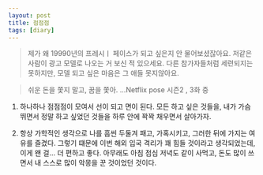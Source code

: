 ```yaml
---
layout: post
title: 점점점
tags: [diary]
---
```

> 제가 왜 19990년의 프레시ㅣ 페이스가 되고 싶은지 안 물어보셨잖아요. 저같은 사람이 광고 모델로 나오는 거 보신 적 있으세요. 다른 참가자들처럼 세련되지는 못하지만, 모델 되고 싶은 마음은 그 애들 못지않아요.

> 쉬운 돈을 쫓지 말고, 꿈을 쫓아.
...Netflix pose 시즌2 , 3화 중

1. 하나하나 점점점이 모여서 선이 되고 면이 된다. 모든 하고 싶은 것들을, 내가 가슴 뛰면서 정말 하고 싶었던 것들을 하루 안에 꽉꽉 채우면서 살아가자.

2. 항상 가학적인 생각으로 나를 흠씬 두둘겨 패고, 가혹시키고, 그러한 뒤에 가지는 여유를 즐겼다. 그렇기 떄문에 이번 해외 입국 격리가 꽤 힘들 것이라고 생각되었는데, 이게 왠 걸... 더 편하고 좋다. 아무래도 아침 점심 저녁도 같이 사먹고, 돈도 많이 쓰면서 내 스스로 많이 악몽을 꾼 것이었던 것이다.

